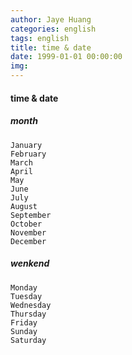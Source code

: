 ```yaml
---
author: Jaye Huang
categories: english
tags: english
title: time & date
date: 1999-01-01 00:00:00
img:
---
```


#### time & date

##### month

    January
    February
    March
    April
    May
    June
    July
    August
    September
    October
    November
    December

##### wenkend

    Monday
    Tuesday
    Wednesday
    Thursday
    Friday
    Sunday
    Saturday
